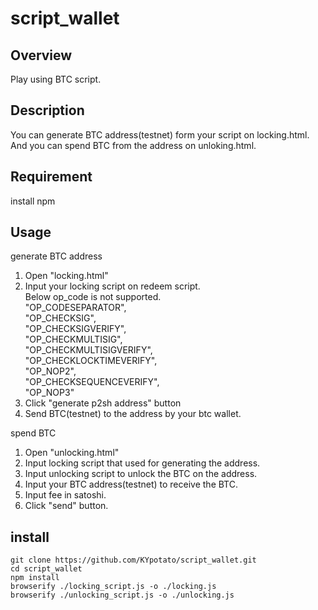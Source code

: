 # script_wallet

## Overview
Play using BTC script. 

## Description
You can generate BTC address(testnet) form your script on locking.html.  
And you can spend BTC from the address on unloking.html.

## Requirement
install npm

## Usage
generate BTC address  
1. Open "locking.html"  
2. Input your locking script on redeem script.  
   Below op_code is not supported.  
   "OP_CODESEPARATOR",  
   "OP_CHECKSIG",  
   "OP_CHECKSIGVERIFY",  
   "OP_CHECKMULTISIG",  
   "OP_CHECKMULTISIGVERIFY",  
   "OP_CHECKLOCKTIMEVERIFY",  
   "OP_NOP2",  
   "OP_CHECKSEQUENCEVERIFY",  
   "OP_NOP3"  
3. Click "generate p2sh address" button  
4. Send BTC(testnet) to the address by your btc wallet.  

spend BTC  
1. Open "unlocking.html"  
2. Input locking script that used for generating the address.  
3. Input unlocking script to unlock the BTC on the address.  
4. Input your BTC address(testnet) to receive the BTC.  
5. Input fee in satoshi.  
6. Click "send" button.
  
  
## install
`git clone https://github.com/KYpotato/script_wallet.git`  
`cd script_wallet`  
`npm install`  
`browserify ./locking_script.js -o ./locking.js`  
`browserify ./unlocking_script.js -o ./unlocking.js`  
  

